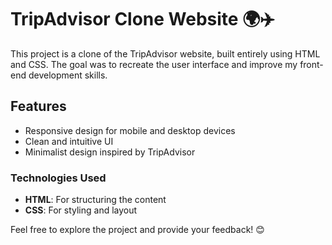 # TripAdvisor Clone Website 🌍✈️  

This project is a clone of the TripAdvisor website, built entirely using HTML and CSS. The goal was to recreate the user interface and improve my front-end development skills.

## Features  
- Responsive design for mobile and desktop devices  
- Clean and intuitive UI  
- Minimalist design inspired by TripAdvisor  

### Technologies Used  
- **HTML**: For structuring the content  
- **CSS**: For styling and layout  

Feel free to explore the project and provide your feedback! 😊  
